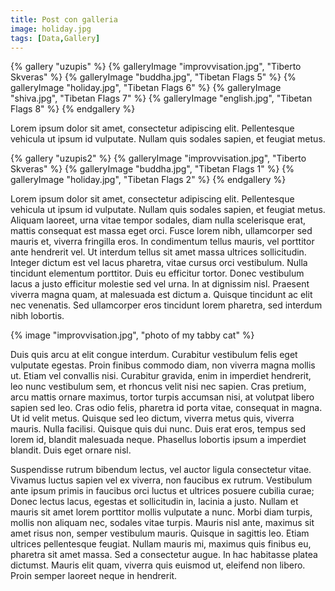 ```yaml
---
title: Post con galleria
image: holiday.jpg
tags: [Data,Gallery]
---
```


{% gallery "uzupis" %}
{% galleryImage "improvvisation.jpg", "Tiberto Skveras" %}
{% galleryImage "buddha.jpg", "Tibetan Flags 5" %}
{% galleryImage "holiday.jpg", "Tibetan Flags 6" %}
{% galleryImage "shiva.jpg", "Tibetan Flags 7" %}
{% galleryImage "english.jpg", "Tibetan Flags 8" %}
{% endgallery %}

Lorem ipsum dolor sit amet, consectetur adipiscing elit. Pellentesque vehicula ut ipsum id vulputate. Nullam quis sodales sapien, et feugiat metus. 

{% gallery "uzupis2" %}
{% galleryImage "improvvisation.jpg", "Tiberto Skveras" %}
{% galleryImage "buddha.jpg", "Tibetan Flags 1" %}
{% galleryImage "holiday.jpg", "Tibetan Flags 2" %}
{% endgallery %}

Lorem ipsum dolor sit amet, consectetur adipiscing elit. Pellentesque vehicula ut ipsum id vulputate. Nullam quis sodales sapien, et feugiat metus. Aliquam laoreet, urna vitae tempor sodales, diam nulla scelerisque erat, mattis consequat est massa eget orci. Fusce lorem nibh, ullamcorper sed mauris et, viverra fringilla eros. In condimentum tellus mauris, vel porttitor ante hendrerit vel. Ut interdum tellus sit amet massa ultrices sollicitudin. Integer dictum est vel lacus pharetra, vitae cursus orci vestibulum. Nulla tincidunt elementum porttitor. Duis eu efficitur tortor. Donec vestibulum lacus a justo efficitur molestie sed vel urna. In at dignissim nisl. Praesent viverra magna quam, at malesuada est dictum a. Quisque tincidunt ac elit nec venenatis. Sed ullamcorper eros tincidunt lorem pharetra, sed interdum nibh lobortis.

{% image "improvvisation.jpg", "photo of my tabby cat" %}

Duis quis arcu at elit congue interdum. Curabitur vestibulum felis eget vulputate egestas. Proin finibus commodo diam, non viverra magna mollis ut. Etiam vel convallis nisi. Curabitur gravida, enim in imperdiet hendrerit, leo nunc vestibulum sem, et rhoncus velit nisi nec sapien. Cras pretium, arcu mattis ornare maximus, tortor turpis accumsan nisi, at volutpat libero sapien sed leo. Cras odio felis, pharetra id porta vitae, consequat in magna. Ut id velit metus. Quisque sed leo dictum, viverra metus quis, viverra mauris. Nulla facilisi. Quisque quis dui nunc. Duis erat eros, tempus sed lorem id, blandit malesuada neque. Phasellus lobortis ipsum a imperdiet blandit. Duis eget ornare nisl.

Suspendisse rutrum bibendum lectus, vel auctor ligula consectetur vitae. Vivamus luctus sapien vel ex viverra, non faucibus ex rutrum. Vestibulum ante ipsum primis in faucibus orci luctus et ultrices posuere cubilia curae; Donec lectus lacus, egestas et sollicitudin in, lacinia a justo. Nullam et mauris sit amet lorem porttitor mollis vulputate a nunc. Morbi diam turpis, mollis non aliquam nec, sodales vitae turpis. Mauris nisl ante, maximus sit amet risus non, semper vestibulum mauris. Quisque in sagittis leo. Etiam ultrices pellentesque feugiat. Nullam mauris mi, maximus quis finibus eu, pharetra sit amet massa. Sed a consectetur augue. In hac habitasse platea dictumst. Mauris elit quam, viverra quis euismod ut, eleifend non libero. Proin semper laoreet neque in hendrerit.
